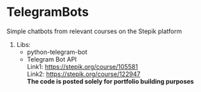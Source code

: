 # TelegramBots
Simple chatbots from relevant courses on the Stepik platform  
1. Libs:
   - python-telegram-bot
   - Telegram Bot API  
Link1: https://stepik.org/course/105581  
Link2: https://stepik.org/course/122947  
**The code is posted solely for portfolio building purposes**
